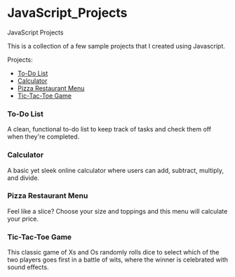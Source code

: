 # JavaScript_Projects
JavaScript Projects

This is a collection of a few sample projects that I created using Javascript.

Projects:

* [To-Do List](https://github.com/corpuzrob/Javascript_Projects/commit/aebcbc1e16fe8f1223f00185b709c1102a81eae4)
* [Calculator](https://github.com/corpuzrob/Javascript_Projects/tree/main/Project13_Calculator)
* [Pizza Restaurant Menu](https://github.com/corpuzrob/Javascript_Projects/tree/main/Project14_Pizza)
* [Tic-Tac-Toe Game](https://github.com/corpuzrob/Javascript_Projects/tree/main/Project12_Tic_Tac_Toe)

### To-Do List

A clean, functional to-do list to keep track of tasks and check them off when they're completed.

### Calculator

A basic yet sleek online calculator where users can add, subtract, multiply, and divide.

### Pizza Restaurant Menu

Feel like a slice?  Choose your size and toppings and this menu will calculate your price.

### Tic-Tac-Toe Game

This classic game of Xs and Os randomly rolls dice to select which of the two players goes first in a battle of wits, where the winner is celebrated with sound effects.
